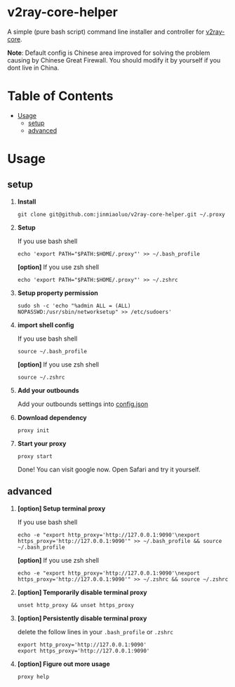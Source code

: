 # v2ray-core-helper
A simple (pure bash script) command line installer and controller for [v2ray-core](https://github.com/v2ray/v2ray-core).

**Note**: Default config is Chinese area improved for solving the problem causing by Chinese Great Firewall. You should modify it by yourself if you dont live in China.

# Table of Contents

<!-- vim-markdown-toc GFM -->

* [Usage](#usage)
	* [setup](#setup)
	* [advanced](#advanced)

<!-- vim-markdown-toc -->

# Usage
## setup
1. **Install**
    ```
    git clone git@github.com:jinmiaoluo/v2ray-core-helper.git ~/.proxy
    ```

2. **Setup**

    If you use bash shell
    ```
    echo 'export PATH="$PATH:$HOME/.proxy"' >> ~/.bash_profile
    ```

    **[option]** If you use zsh shell
    ```
    echo 'export PATH="$PATH:$HOME/.proxy"' >> ~/.zshrc
    ```

3. **Setup property permission**

    ```
    sudo sh -c 'echo "%admin ALL = (ALL) NOPASSWD:/usr/sbin/networksetup" >> /etc/sudoers'
    ```

4. **import shell config**

    If you use bash shell
    ```
    source ~/.bash_profile
    ```

    **[option]** If you use zsh shell
    ```
    source ~/.zshrc
    ```
5.  **Add your outbounds**

    Add your outbounds settings into [config.json](https://github.com/jinmiaoluo/v2ray-core-helper/blob/401463947270acf40069ac6c9be5462843ca2817/config.json#L60)

6. **Download dependency**
    ```
    proxy init
    ```

7. **Start your proxy**
    ```
    proxy start
    ```
    Done! You can visit google now. Open Safari and try it yourself.

## advanced
1. **[option] Setup terminal proxy**

    If you use bash shell
    ```
    echo -e "export http_proxy='http://127.0.0.1:9090'\nexport https_proxy='http://127.0.0.1:9090'" >> ~/.bash_profile && source ~/.bash_profile
    ```
    **[option]** If you use zsh shell
    ```
    echo -e "export http_proxy='http://127.0.0.1:9090'\nexport https_proxy='http://127.0.0.1:9090'" >> ~/.zshrc && source ~/.zshrc
    ```

2. **[option] Temporarily disable terminal proxy**

    ```
    unset http_proxy && unset https_proxy
    ```

3. **[option] Persistently disable terminal proxy**

    delete the follow lines in your `.bash_profile` or `.zshrc`
    ```
    export http_proxy='http://127.0.0.1:9090'
    export https_proxy='http://127.0.0.1:9090'
    ```

4. **[option] Figure out more usage**

    ```
    proxy help
    ```
